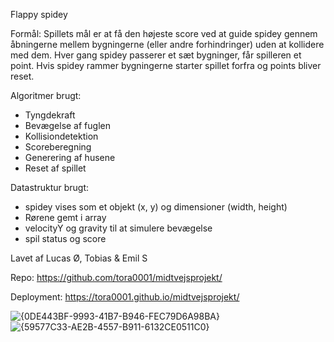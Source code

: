Flappy spidey

Formål:
Spillets mål er at få den højeste score ved at guide spidey gennem åbningerne mellem bygningerne (eller andre forhindringer) uden at kollidere med dem. Hver gang spidey passerer et sæt bygninger, får spilleren et point. Hvis spidey rammer bygningerne starter spillet forfra og points bliver reset.

Algoritmer brugt:

- Tyngdekraft
- Bevægelse af fuglen
- Kollisiondetektion
- Scoreberegning
- Generering af husene
- Reset af spillet

Datastruktur brugt:

- spidey vises som et objekt (x, y) og dimensioner (width, height)
- Rørene gemt i array
- velocityY og gravity til at simulere bevægelse
- spil status og score

Lavet af Lucas Ø, Tobias & Emil S

Repo: https://github.com/tora0001/midtvejsprojekt/

Deployment: https://tora0001.github.io/midtvejsprojekt/



![{0DE443BF-9993-41B7-B946-FEC79D6A98BA}](https://github.com/user-attachments/assets/24f2ff4f-187b-496a-a742-7c826817200a) ![{59577C33-AE2B-4557-B911-6132CE0511C0}](https://github.com/user-attachments/assets/7b4f3c7c-8437-4902-b931-7f5c407dc8a6)

